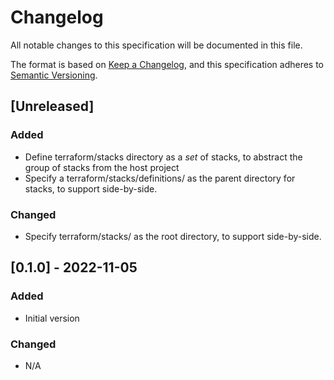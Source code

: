# Changelog

All notable changes to this specification will be documented in this file.

The format is based on [Keep a Changelog](https://keepachangelog.com/en/1.0.0/),
and this specification adheres to [Semantic Versioning](https://semver.org/spec/v2.0.0.html).

## [Unreleased]

### Added

- Define terraform/stacks directory as a *set* of stacks, to abstract the group of stacks from the host project
- Specify a terraform/stacks/definitions/ as the parent directory for stacks, to support side-by-side.

### Changed

- Specify terraform/stacks/ as the root directory, to support side-by-side.

## [0.1.0] - 2022-11-05

### Added

- Initial version

### Changed

- N/A
